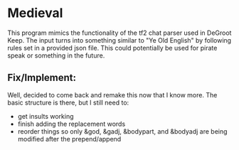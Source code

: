 # Medieval

This program mimics the functionality of the tf2 chat parser used in DeGroot Keep.  The input turns into something similar to "Ye Old English" by following rules set in a provided json file.  This could potentially be used for pirate speak or something
in the future.


## Fix/Implement:

Well, decided to come back and remake this now that I know more.
The basic structure is there, but I still need to:

- get insults working
- finish adding the replacement words
- reorder things so only &god, &gadj, &bodypart, and &bodyadj are being modified after the prepend/append
